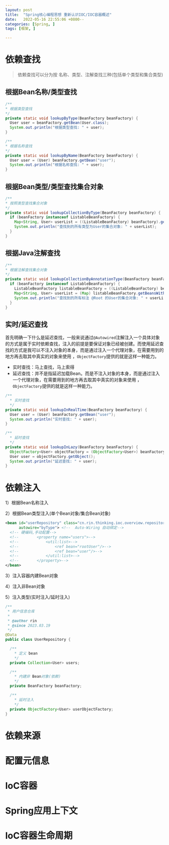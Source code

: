```yaml
---
layout: post
title:  "Spring核心编程思想 重新认识IOC/IOC容器概述"
date:   2022-05-16 22:55:06 +0800--
categories: [Spring, ]
tags: [框架, ]  

---
```


# 依赖查找

> 依赖查找可以分为按 名称、类型、注解查找三种(包括单个类型和集合类型)

## 根据Bean名称/类型查找

```java
/**
* 根据类型查找
*/
private static void lookupByType(BeanFactory beanFactory) {
  User user = beanFactory.getBean(User.class);
  System.out.println("根据类型查找: " + user);
}

/**
* 根据名称查找
*/
private static void lookupByName(BeanFactory beanFactory) {
  User user = (User) beanFactory.getBean("user");
  System.out.println("根据名称查找: " + user);
}
```



## 根据Bean类型/类型查找集合对象

```java
/**
* 按照类型查找集合对象
*/
private static void lookupCollectionByType(BeanFactory beanFactory) {
  if (beanFactory instanceof ListableBeanFactory) {
    Map<String, User> userList = ((ListableBeanFactory) beanFactory).getBeansOfType(User.class);
    System.out.println("查找到的所有类型为User的集合对象: " + userList);
  }
}
```



## 根据Java注解查找

```java
/**
* 根据注解查找集合对象
*/
private static void lookupCollectionByAnnotationType(BeanFactory beanFactory) {
  if (beanFactory instanceof ListableBeanFactory) {
    ListableBeanFactory listableBeanFactory = ((ListableBeanFactory) beanFactory);
    Map<String, User> userList = (Map) listableBeanFactory.getBeansWithAnnotation(Root.class);
    System.out.println("查找到的所有标注 @Root 的User的集合对象: " + userList);
  }
}
```



## 实时/延迟查找

首先明确一下什么是延迟查找，一般来说通过`@Autowired`注解注入一个具体对象的方式是属于实时依赖查找，注入的前提是要保证对象已经被创建。而使用延迟查找的方式是我可以不注入对象的本身，而是通过注入一个代理对象，在需要用到的地方再去取其中真实的对象来使用 ，`ObjectFactory`提供的就是这样一种能力。

- 实时查找：马上查找，马上索得
- 延迟查找：并不是指延迟加载Bean。而是不注入对象的本身，而是通过注入一个代理对象，在需要用到的地方再去取其中真实的对象来使用 ，`ObjectFactory`提供的就是这样一种能力。

```java
/**
  * 实时查找
  */
private static void lookupInRealTime(BeanFactory beanFactory) {
  User user = (User) beanFactory.getBean("user");
  System.out.println("实时查找: " + user);
}

/**
  * 延时查找
  */
private static void lookupInLazy(BeanFactory beanFactory) {
  ObjectFactory<User> objectFactory = (ObjectFactory<User>) beanFactory.getBean("objectFactory");
  User user = objectFactory.getObject();
  System.out.println("延迟查找: " + user);
}
```





# 依赖注入

1）根据Bean名称注入

2）根据Bean类型注入(单个Bean对象/集合Bean对象)

```xml
<bean id="userRepository" class="cn.rin.thinking.ioc.overview.repository.UserRepository"
      autowire="byType"> <!--  Auto-Wiring 自动绑定-->
  <!-- 硬编码,手动配置-->
  <!--        <property name="users">-->
  <!--            <util:list>-->
  <!--                <ref bean="rootUser"/>-->
  <!--                <ref bean="user"/>-->
  <!--            </util:list>-->
  <!--        </property>-->
</bean>
```

3）注入容器内建Bean对象

4）注入非Bean对象

5）注入类型(实时注入/延时注入)

```java
/**
 * 用户信息仓库
 *
 * @author rin
 * @since 2023.03.19
 */
@Data
public class UserRepository {

  /** 
    * 定义 bean 
    */ 
  private Collection<User> users;

  /**
    * 内建非 Bean对象(依赖)
    */
  private BeanFactory beanFactory;

  /** 
    * 延时注入
    */ 
  private ObjectFactory<User> userObjectFactory;
}
```





# 依赖来源



# 配置元信息



# IoC容器



# Spring应用上下文



# IoC容器生命周期
